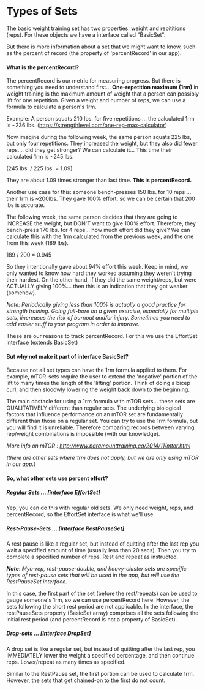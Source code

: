 # Types of Sets

The basic weight training set has two properties: weight and repititions (reps). For these objects we have a interface called "BasicSet".

But there is more information about a set that we might want to know, such as the percent of record (the property of 'percentRecord' in our app).

#### What is the percentRecord?

The percentRecord is our metric for measuring progress. But there is something you need to understand first... **One-repetition maximum (1rm)** in weight training is the maximum amount of weight that a person can possibly lift for one repetition. Given a weight and number of reps, we can use a formula to calculate a person's 1rm.

Example: A person squats 210 lbs. for five repetitions ... the calculated 1rm is ~236 lbs. (https://strengthlevel.com/one-rep-max-calculator)

Now imagine during the following week, the same person squats 225 lbs, but only four repetitions. They increased the weight, but they also did fewer reps.... did they get stronger? We can calculate it... This time their calculated 1rm is ~245 lbs.

(245 lbs. / 225 lbs. = 1.09)

They are about 1.09 times stronger than last time. **This is percentRecord.**

Another use case for this: someone bench-presses 150 lbs. for 10 reps ... their 1rm is ~200lbs. They gave 100% effort, so we can be certain that 200 lbs is accurate.

The following week, the same person decides that they are going to INCREASE the weight, but DON'T want to give 100% effort. Therefore, they bench-press 170 lbs. for 4 reps... how much effort did they give? We can calculate this with the 1rm calculated from the previous week, and the one from this week (189 lbs).

189 / 200 = 0.945

So they intentionally gave about 94% effort this week. Keep in mind, we only wanted to know how hard they worked assuming they weren't trying their hardest. On the other hand, if they did the same weight/reps, but were ACTUALLY giving 100%... then this is an indication that they got weaker (somehow).  

*Note: Periodically giving less than 100% is actually a good practice for strength training. Going full-bore on a given exercise, especially for multiple sets, iincreases the risk of burnout and/or injury. Sometimes you need to add easier stuff to your program in order to improve.*

These are our reasons to track percentRecord. For this we use the EffortSet interface (extends BasicSet)

#### But why not make it part of interface BasicSet?

Because not all set types can have the 1rm formula applied to them. For example, mTOR-sets require the user to extend the 'negative' portion of the lift to many times the length of the 'lifting' portion. Think of doing a bicep curl, and then slooowly lowering the weight back down to the beginning. 

The main obstacle for using a 1rm formula with mTOR sets... these sets are QUALITATIVELY different than regular sets. The underlying biological factors that influence performance on an mTOR set are fundamentally different than those on a regular set. You can try to use the 1rm formula, but you will find it is unreliable. Therefore comparing records between varying rep/weight combinations is impossible (with our knowledge).

*More info on mTOR : http://www.paramounttraining.ca/2014/11/mtor.html*

*(there are other sets where 1rm does not apply, but we are only using mTOR in our app.)*
#### So, what other sets use percent effort?

##### Regular Sets ... [interface EffortSet]

Yep, you can do this with regular old sets. We only need weight, reps, and percentRecord, so the EffortSet interface is what we'll use.

##### Rest-Pause-Sets ... [interface RestPauseSet]

A rest pause is like a regular set, but instead of quitting after the last rep you wait a specified amount of time (usually less than 20 secs). Then you try to complete a specified number of reps. Rest and repeat as instructed.

***Note***: *Myo-rep, rest-pause-double, and heavy-cluster sets are specific types of rest-pause sets that will be used in the app, but will use the RestPauseSet interface.*

In this case, the first part of the set (before the rest/repeats) can be used to gauge someone's 1rm, so we can use percentRecord here. However, the sets following the short rest period are not applicable. In the interface, the restPauseSets property (BasicSet array) comprises all the sets following the initial rest period (and percentRecord is not a property of BasicSet).

##### Drop-sets ... [interface DropSet]

A drop set is like a regular set, but instead of quitting after the last rep, you IMMEDIATELY lower the weight a specified percentage, and then continue reps. Lower/repeat as many times as specified.

Similar to the RestPause set, the first portion can be used to calculate 1rm. However, the sets that get chained-on to the first do not count. 



